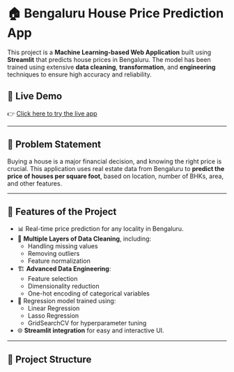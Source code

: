 # 🏠 Bengaluru House Price Prediction App

This project is a **Machine Learning-based Web Application** built using **Streamlit** that predicts house prices in Bengaluru. The model has been trained using extensive **data cleaning**, **transformation**, and **engineering** techniques to ensure high accuracy and reliability.

## 🚀 Live Demo

👉 [Click here to try the live app](https://csiassignment7-3mwhmzgnnqyr55wv8caelj.streamlit.app/)  

---

## 📌 Problem Statement

Buying a house is a major financial decision, and knowing the right price is crucial. This application uses real estate data from Bengaluru to **predict the price of houses per square foot**, based on location, number of BHKs, area, and other features.

---

## 🧠 Features of the Project

- 📊 Real-time price prediction for any locality in Bengaluru.
- 🧹 **Multiple Layers of Data Cleaning**, including:
  - Handling missing values
  - Removing outliers
  - Feature normalization
- 🏗️ **Advanced Data Engineering**:
  - Feature selection
  - Dimensionality reduction
  - One-hot encoding of categorical variables
- 🧮 Regression model trained using:
  - Linear Regression
  - Lasso Regression
  - GridSearchCV for hyperparameter tuning
- 🌐 **Streamlit integration** for easy and interactive UI.

---

## 📁 Project Structure

